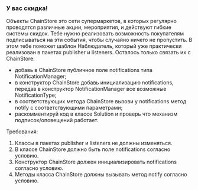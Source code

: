 
### У вас скидка!

Объекты ChainStore это сети супермаркетов, в которых регулярно проводятся различные акции, мероприятия,
и действуют гибкие системы скидок.
Тебе нужно реализовать возможность покупателям подписываться на эти события, чтобы случайно ничего не пропустить.
В этом тебе поможет шаблон Наблюдатель, который уже практически реализован в пакетах publisher и listeners.
Осталось только связать их с ChainStore:
- добавь в ChainStore публичное поле notifications типа NotificationManager;
- в конструктор ChainStore добавь инициализацию notifications, передав в конструктор NotificationManager все возможные NotificationType;
- в соответствующих метода ChainStore вызови у notifications метод notify с соответствующими параметрами;
- раскомментируй код в классе Solution и проверь что механизм подписок/оповещений работает.


Требования:
1.	Классы в пакетах publisher и listeners не должны изменяться.
2.	В классе ChainStore должно быть поле notifications согласно условию.
3.	Конструктор ChainStore должен инициализировать notifications согласно условию.
4.	Методы класса ChainStore должны вызывать метод notify согласно условию.


